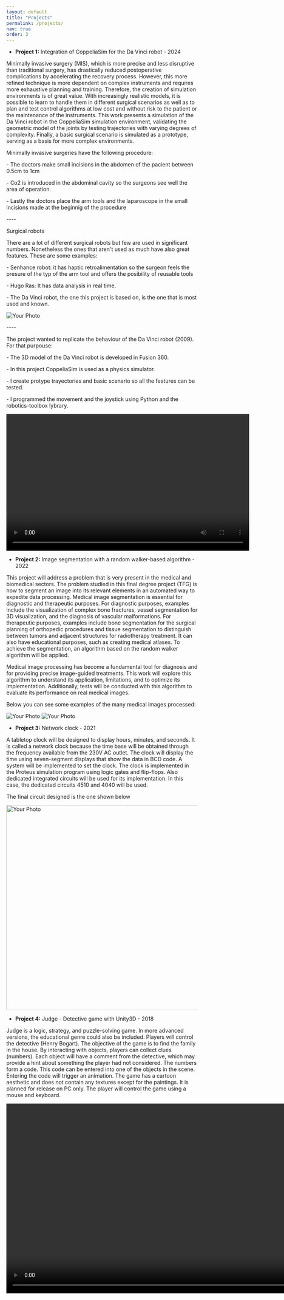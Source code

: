 ```yaml
---
layout: default
title: "Projects"
permalink: /projects/
nav: true
order: 3
---
```


<div class="home-intro">
  <div class="right-columns">
   <div class="projects-column">
      <ul>
        <li><strong>Project 1:</strong> Integration of CoppeliaSim for the Da Vinci robot - 2024</li>
      </ul>
      <p>Minimally invasive surgery (MIS), which is more precise and less disruptive than
traditional surgery, has drastically reduced postoperative complications by accelerating
the recovery process. However, this more refined technique is more dependent on
complex instruments and requires more exhaustive planning and training. Therefore,
the creation of simulation environments is of great value. With increasingly realistic
models, it is possible to learn to handle them in different surgical scenarios as well
as to plan and test control algorithms at low cost and without risk to the patient or
the maintenance of the instruments. This work presents a simulation of the Da Vinci
robot in the CoppeliaSim simulation environment, validating the geometric model of
the joints by testing trajectories with varying degrees of complexity. Finally, a basic
surgical scenario is simulated as a prototype, serving as a basis for more complex
environments.</p>
      <p>Minimally invasive surgeries have the following procedure:</p>
      <p>- The doctors make small incisions in the abdomen of the pacient between 0.5cm to 1cm </p>
      <p>- Co2 is introduced in the abdominal cavity so the surgeons see well the area of operation.</p>
      <p>- Lastly the doctors place the arm tools and the laparoscope in the small incisions made at the beginnig of the procedure</p>
      <p> ----</p>
      <p>Surgical robots</p>
      <p>There are a lot of different surgical robots but few are used in significant numbers. Nonetheless the ones that aren't used as much have also great features. These are some examples:</p>
      <p>- Senhance robot: it has haptic retroalimentation so the surgeon feels the presure of the typ of the arm tool and offers the posibility of reusable tools</p>
      <p>- Hugo Ras: It has data analysis in real time.</p>
      <p>- The Da Vinci robot, the one this project is based on, is the one that is most used and known.</p>
      <img src="{{ '/assets/images/davinci.png' | relative_url }}" alt="Your Photo">
      <p> ----</p>
      <p>The project wanted to replicate the behaviour of the Da Vinci robot (2009). For that purpouse:</p>
      <p>- The 3D model of the Da Vinci robot is developed in Fusion 360.</p>
      <p>- In this project CoppeliaSim is used as a physics simulator.</p>
      <p>- I create protype trayectories and basic scenario so all the features can be tested.</p>
      <p>- I programmed the movement and the joystick using Python and the robotics-toolbox lybrary.</p>
      <video width="640" height="360" controls>
        <source src="{{ '/assets/videos/videodavinci.mp4' | relative_url }}" type="video/mp4">
        Tu navegador no soporta la etiqueta de video.
      </video>
    </div>
    <div class="projects-column">
      <ul>
        <li><strong>Project 2:</strong> Image segmentation with a random walker-based algorithm - 2022</li>
      </ul>
      <p>This project will address a problem that is very present in the medical and biomedical sectors. The problem studied in this final degree project (TFG) is how to segment an image into its relevant elements in an automated way to expedite data processing. Medical image segmentation is essential for diagnostic and therapeutic purposes. For diagnostic purposes, examples include the visualization of complex bone fractures, vessel segmentation for 3D visualization, and the diagnosis of vascular malformations. For therapeutic purposes, examples include bone segmentation for the surgical planning of orthopedic procedures and tissue segmentation to distinguish between tumors and adjacent structures for radiotherapy treatment. It can also have educational purposes, such as creating medical atlases. To achieve the segmentation, an algorithm based on the random walker algorithm will be applied.</p>
      <p>Medical image processing has become a fundamental tool for diagnosis and for providing precise image-guided treatments. This work will explore this algorithm to understand its application, limitations, and to optimize its implementation. Additionally, tests will be conducted with this algorithm to evaluate its performance on real medical images.</p>
       <p>Below you can see some examples of the many medical images processed:</p>
    <img src="{{ '/assets/images/segmentacion.png' | relative_url }}" alt="Your Photo">
    <img src="{{ '/assets/images/segmentacion2.png' | relative_url }}" alt="Your Photo">
    </div>
    <div class="projects-column">
      <ul>
        <li><strong>Project 3:</strong> Network clock - 2021</li>
      </ul>
      <p>A tabletop clock will be designed to display hours, minutes, and seconds. It is called a network clock because the time base will be obtained through the frequency available from the 230V AC outlet. The clock will display the time using seven-segment displays that show the data in BCD code. A system will be implemented to set the clock. The clock is implemented in the Proteus simulation program using logic gates and flip-flops. Also dedicated integrated circuits will be used for its implementation. In this case, the dedicated circuits 4510 and 4040 will be used.</object></p>
      <p>The final circuit designed is the one shown below</p>
      <img src="{{ '/assets/images/reloj.png' | relative_url }}" height="540px" alt="Your Photo">
    </div>
    <div class="projects-column">
      <ul>
        <li><strong>Project 4:</strong> Judge - Detective game with Unity3D - 2018</li>
      </ul>
      <p>Judge is a logic, strategy, and puzzle-solving game. In more advanced versions, the educational genre could also be included. Players will control the detective (Henry Bogart). The objective of the game is to find the family in the house. By interacting with objects, players can collect clues (numbers). Each object will have a comment from the detective, which may provide a hint about something the player had not considered. The numbers form a code. This code can be entered into one of the objects in the scene. Entering the code will trigger an animation. The game has a cartoon aesthetic and does not contain any textures except for the paintings. It is planned for release on PC only. The player will control the game using a mouse and keyboard.</p>
      <video width="925" height="500" controls>
        <source src="{{ '/assets/videos/game.mp4' | relative_url }}" type="video/mp4">
        Tu navegador no soporta la etiqueta de video.
      </video>
    </div>
  </div>
</div>
